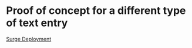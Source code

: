 # Proof of concept for a different type of text entry

[Surge Deployment](https://labored-sand.surge.sh/)